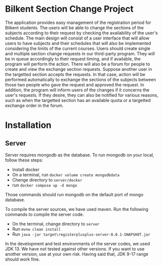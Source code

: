 # Bilkent Section Change Project

The application provides easy management of the registration period for Bilkent students. The users will be able to change the sections of the subjects according to their request by checking the availability of the user's schedule. The main design will consist of a user interface that will allow users to have subjects and their schedules that will also be implemented considering the limits of the current courses. Users should create single and multiple section change requests in our third-party program. They will be in queue accordingly to their request timing, and if available, the program will perform the action. There will also be a forum for people to create and view the exchange section requests. Suppose another user in the targetted section accepts the requests. In that case, action will be performed automatically to exchange the sections of the subjects between those two people who gave the request and approved the request. In addition, the program will inform users of the changes if it concerns the user's requests. If they desire, they can also be notified for various reasons, such as when the targetted section has an available quota or a targetted exchange order in the forum.

# Installation

## Server

Server requires mongodb as the database. To run mongodb on your local, follow these steps:

   * Install docker
   * On a terminal, run `docker volume create mongodbdata`
   * Chenge directory to `server/docker`
   * run `docker compose up -d mongo`

Those commands should run mongodb on the default port of mongo database.

To compile the server sources, we have used maven. Run the following commands to compile the server code.

   * On the terminal, change directory to `server`
   * Run `mvnw clean install`
   * Run `java -jar target\registerplusplus-server-0.0.1-SNAPSHOT.jar`

In the development and test environments of the server codes, we used JDK 13. We have not tested against other versions. If you want to use another version, use at your own risk.
Having said that, JDK 9-17 range should work fine.

